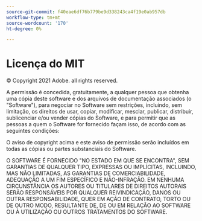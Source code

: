 ```yaml
---
source-git-commit: f40eae6df76b779be9d338243ca4f19e0ab957db
workflow-type: tm+mt
source-wordcount: '170'
ht-degree: 0%

---
```

# Licença do MIT

© Copyright 2021 Adobe. all rights reserved.

A permissão é concedida, gratuitamente, a qualquer pessoa que obtenha uma cópia deste software e dos arquivos de documentação associados (o &quot;Software&quot;), para negociar no Software sem restrições, incluindo, sem limitação, os direitos de usar, copiar, modificar, mesclar, publicar, distribuir, sublicenciar e/ou vender cópias do Software, e para permitir que as pessoas a quem o Software for fornecido façam isso, de acordo com as seguintes condições:

O aviso de copyright acima e este aviso de permissão serão incluídos em todas as cópias ou partes substanciais do Software.

O SOFTWARE É FORNECIDO &quot;NO ESTADO EM QUE SE ENCONTRA&quot;, SEM GARANTIAS DE QUALQUER TIPO, EXPRESSAS OU IMPLÍCITAS, INCLUINDO, MAS NÃO LIMITADAS, AS GARANTIAS DE COMERCIABILIDADE, ADEQUAÇÃO A UM FIM ESPECÍFICO E NÃO-INFRAÇÃO. EM NENHUMA CIRCUNSTÂNCIA OS AUTORES OU TITULARES DE DIREITOS AUTORAIS SERÃO RESPONSÁVEIS POR QUALQUER REIVINDICAÇÃO, DANOS OU OUTRA RESPONSABILIDADE, QUER EM AÇÃO DE CONTRATO, TORTO OU DE OUTRO MODO, RESULTANTE DE, DE OU EM RELAÇÃO AO SOFTWARE OU À UTILIZAÇÃO OU OUTROS TRATAMENTOS DO SOFTWARE.
